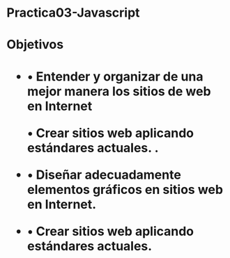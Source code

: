 # Practica03-Javascript

<h1> Objetivos <h1>
<ul>
	<li>
		•	Entender y organizar de una mejor manera los sitios de web en Internet

•	Crear sitios web aplicando estándares actuales.
. </li>
	</ul>
	<ul>
        <li> 
	       •	Diseñar adecuadamente elementos gráficos en sitios web en Internet. </li>
</ul>
<ul>
        <li> 
	       •	Crear sitios web aplicando estándares actuales. </li>
</ul>
